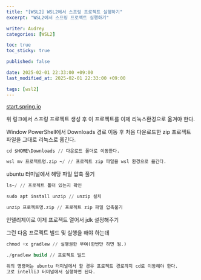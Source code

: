 ```yaml
---
title: "[WSL2] WSL2에서 스프링 프로젝트 실행하기"
excerpt: "WSL2에서 스프링 프로젝트 실행하기"

writer: Audrey
categories: [WSL2]

toc: true
toc_sticky: true

published: false

date: 2025-02-01 22:33:00 +09:00
last_modified_at: 2025-02-01 22:33:00 +09:00

tags: [wsl2]
---
```


[start.spring.io](https://start.spring.io/)

위 링크에서 스프링 프로젝트 생성 후 이 프로젝트를 이제 리눅스환경으로 옮겨야 한다.


Window PowerShell에서 Downloads 경로 이동 후 처음 다운로드한 zip 프로젝트 파일을 그대로 리눅스로 옮긴다.

```sql
cd $HOME\Downloads // 다운로드 폴더로 이동한다.

wsl mv 프로젝트명.zip ~/ // 프로젝트 zip 파일을 wsl 환경으로 옮긴다.
```   

ubuntu 터미널에서 해당 파일 압축 풀기

```sql
ls~/ // 프로젝트 폴더 있는지 확인

sudo apt install unzip // unzip 설치

unzip 프로젝트명.zip // 프로젝트 zip 파일 압축풀기
```

인텔리제이로 이제 프로젝트 열어서 jdk 설정해주기

그런 다음 프로젝트 빌드 및 실행을 해야 하는데 

```sql
chmod +x gradlew // 실행권한 부여(한번만 하면 됨.)

./gradlew build // 프로젝트 빌드

위의 명령어는 ubuntu 터미널에서 할 경우 프로젝트 경로까지 cd로 이동해야 한다.
고로 intelliJ 터미널에서 실행하면 된다.
```